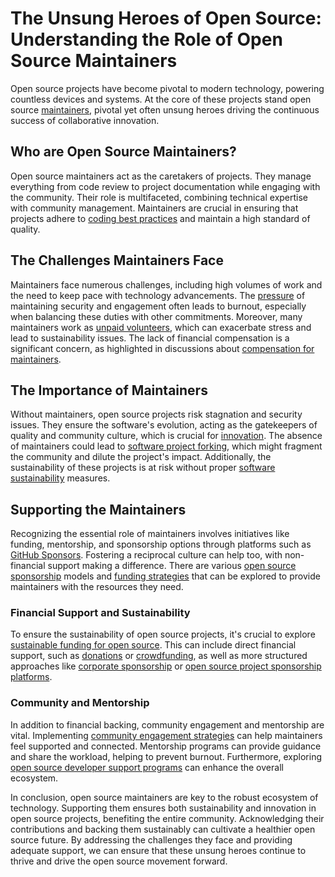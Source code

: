 # The Unsung Heroes of Open Source: Understanding the Role of Open Source Maintainers

Open source projects have become pivotal to modern technology, powering countless devices and systems. At the core of these projects stand open source [maintainers](https://www.license-token.com/wiki/open-source-maintainers), pivotal yet often unsung heroes driving the continuous success of collaborative innovation.

## Who are Open Source Maintainers?

Open source maintainers act as the caretakers of projects. They manage everything from code review to project documentation while engaging with the community. Their role is multifaceted, combining technical expertise with community management. Maintainers are crucial in ensuring that projects adhere to [coding best practices](https://www.license-token.com/wiki/coding-best-practices) and maintain a high standard of quality.

## The Challenges Maintainers Face

Maintainers face numerous challenges, including high volumes of work and the need to keep pace with technology advancements. The [pressure](https://www.benfreda.com/burnout-in-open-source) of maintaining security and engagement often leads to burnout, especially when balancing these duties with other commitments. Moreover, many maintainers work as [unpaid volunteers](https://www.license-token.com/wiki/unpaid-volunteer-work), which can exacerbate stress and lead to sustainability issues. The lack of financial compensation is a significant concern, as highlighted in discussions about [compensation for maintainers](https://www.license-token.com/wiki/compensation-for-maintainers).

## The Importance of Maintainers

Without maintainers, open source projects risk stagnation and security issues. They ensure the software's evolution, acting as the gatekeepers of quality and community culture, which is crucial for [innovation](https://blog.github.com/2017-11-21-open-source-maintainers-contribute-in-diverse-ways/). The absence of maintainers could lead to [software project forking](https://www.license-token.com/wiki/software-project-forking), which might fragment the community and dilute the project's impact. Additionally, the sustainability of these projects is at risk without proper [software sustainability](https://www.license-token.com/wiki/software-sustainability) measures.

## Supporting the Maintainers

Recognizing the essential role of maintainers involves initiatives like funding, mentorship, and sponsorship options through platforms such as [GitHub Sponsors](https://github.com/sponsors). Fostering a reciprocal culture can help too, with non-financial support making a difference. There are various [open source sponsorship](https://www.license-token.com/wiki/open-source-sponsorship) models and [funding strategies](https://www.license-token.com/wiki/open-source-funding-strategies) that can be explored to provide maintainers with the resources they need.

### Financial Support and Sustainability

To ensure the sustainability of open source projects, it's crucial to explore [sustainable funding for open source](https://www.license-token.com/wiki/sustainable-funding-for-open-source). This can include direct financial support, such as [donations](https://www.license-token.com/wiki/donations-for-open-source-projects) or [crowdfunding](https://www.license-token.com/wiki/crowdfunding-open-source-development), as well as more structured approaches like [corporate sponsorship](https://www.license-token.com/wiki/corporate-sponsorship-models) or [open source project sponsorship platforms](https://www.license-token.com/wiki/open-source-project-sponsorship-platforms).

### Community and Mentorship

In addition to financial backing, community engagement and mentorship are vital. Implementing [community engagement strategies](https://www.license-token.com/wiki/community-engagement-strategies) can help maintainers feel supported and connected. Mentorship programs can provide guidance and share the workload, helping to prevent burnout. Furthermore, exploring [open source developer support programs](https://www.license-token.com/wiki/open-source-developer-support-programs) can enhance the overall ecosystem.

In conclusion, open source maintainers are key to the robust ecosystem of technology. Supporting them ensures both sustainability and innovation in open source projects, benefiting the entire community. Acknowledging their contributions and backing them sustainably can cultivate a healthier open source future. By addressing the challenges they face and providing adequate support, we can ensure that these unsung heroes continue to thrive and drive the open source movement forward.